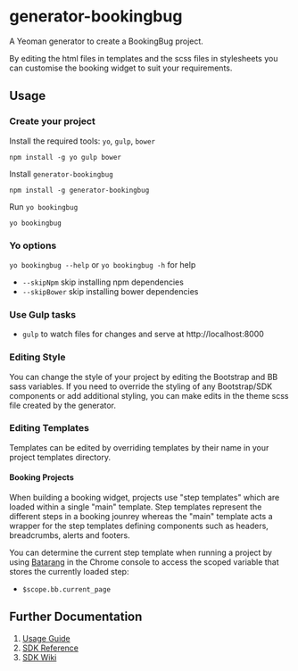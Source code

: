 # generator-bookingbug

A Yeoman generator to create a BookingBug project.

By editing the html files in templates and the scss files in stylesheets you
can customise the booking widget to suit your requirements.

## Usage

### Create your project

Install the required tools: `yo`, `gulp`, `bower`
```
npm install -g yo gulp bower
```

Install `generator-bookingbug`
```
npm install -g generator-bookingbug
```

Run `yo bookingbug`
```
yo bookingbug
```

### Yo options

`yo bookingbug --help` or `yo bookingbug -h` for help

* `--skipNpm` skip installing npm dependencies
* `--skipBower` skip installing bower dependencies

### Use Gulp tasks

* `gulp` to watch files for changes and serve at http://localhost:8000


### Editing Style

You can change the style of your project by editing the Bootstrap and BB sass variables.  If you need to override the styling of any Bootstrap/SDK components or add additional styling, you can make edits in the theme scss file created by the generator.

### Editing Templates
Templates can be edited by overriding templates by their name in your project templates directory.

#### Booking Projects

When building a booking widget, projects use "step templates" which are loaded within a single "main" template. Step templates represent the different steps in a booking jounrey whereas the "main" template acts a wrapper for the step templates defining components such as headers, breadcrumbs, alerts and footers.

You can determine the current step template when running a project by using [Batarang](https://chrome.google.com/webstore/detail/angularjs-batarang-stable/niopocochgahfkiccpjmmpchncjoapek) in the Chrome console to access the scoped variable that stores the currently loaded step:

* `$scope.bb.current_page`

## Further Documentation
1. [Usage Guide](http://docs.bookingbug.com/docs/javascript-sdk)
2. [SDK Reference](http://platform.bookingbug.com/sdkdocs)
3. [SDK Wiki](https://github.com/BookingBug/bookingbug-angular/wiki)

